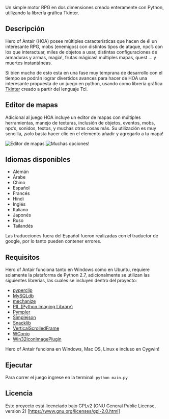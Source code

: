 Un simple motor RPG en dos dimensiones creado enteramente con Python, utilizando la librería gráfica Tkinter.

## Descripción
Hero of Antair (HOA) posee múltiples características que hacen de él un interesante RPG, mobs (enemigos) con distintos tipos de ataque, npc’s con los que interactuar, miles de objetos a usar, distintas configuraciones de armaduras y armas, magia!, frutas mágicas! múltiples mapas, quest … y muertes instantáneas.

Si bien mucho de esto esta en una fase muy temprana de desarrollo con el tiempo se podrán lograr divertidos avances para hacer de HOA una interesante propuesta de un juego en python, usando como librería gráfica [Tkinter][1] creado a partir del lenguaje Tcl.

## Editor de mapas
Adicional al juego HOA incluye un editor de mapas con múltiples herramientas, manejo de texturas, inclusión de objetos, eventos, mobs, npc’s, sonidos, textos, y muchas otras cosas más.
Su utilización es muy sencilla, ¡solo basta hacer clic en el elemento añadir y agregarlo a tu mapa!

![][image-2]
![][image-3]

## Idiomas disponibles
- Alemán
- Árabe
- Chino
- Español
- Francés
- Hindi
- Inglés
- Italiano
- Japonés
- Ruso
- Tailandés

Las traducciones fuera del Español fueron realizadas con el traductor de google, por lo tanto pueden contener errores.

## Requisitos
Hero of Antair funciona tanto en Windows como en Ubuntu, requiere solamente la plataforma de Python 2.7, adicionalmente se utilizan las siguientes librerías, las cuales se incluyen dentro del proyecto:
- [pyperclip][2]
- [MySQLdb][3]
- [mechanize][4]
- [PIL (Python Imaging Library)][5]
- [Pympler][6]
- [Simplejson][7]
- [Snacklib][8]
- [VerticalScrolledFrame][9]
- [WConio][10]
- [Win32IconImagePlugin][11]

Hero of Antair funciona en Windows, Mac OS, Linux e incluso en Cygwin!

## Ejecutar
Para correr el juego ingrese en la terminal: 
```python main.py```

## Licencia
Este proyecto está licenciado bajo GPLv2 (GNU General Public License, version 2) [https://www.gnu.org/licenses/gpl-2.0.html]

[1]:	https://docs.python.org/2/library/tkinter.html
[2]:	https://pypi.python.org/pypi/pyperclip
[3]:	http://mysql-python.sourceforge.net/MySQLdb.html
[4]:	https://pypi.python.org/pypi/mechanize/
[5]:	https://pypi.python.org/pypi/PIL
[6]:	https://pypi.python.org/pypi/Pympler
[7]:	https://pypi.python.org/pypi/simplejson/
[8]:	http://www.speech.kth.se/snack/
[9]:	http://tkinter.unpythonic.net/wiki/VerticalScrolledFrame
[10]:	http://newcenturycomputers.net/projects/wconio.html
[11]:	https://code.google.com/p/casadebender/wiki/Win32IconImagePlugin

[image-1]: http://ppizarror.com/resources/images/hoa/captura1.png "Una ventana cualquiera"
[image-2]: http://ppizarror.com/resources/images/hoa/editor1.png "Editor de mapas"
[image-3]: http://ppizarror.com/resources/images/hoa/editor2.png "Muchas opciones!"